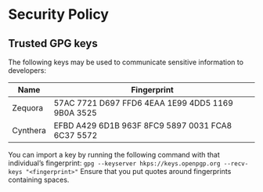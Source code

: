 # Security Policy

## Trusted GPG keys

The following keys may be used to communicate sensitive information to developers:

| Name | Fingerprint |
|------|-------------|
| Zequora | 57AC 7721 D697 FFD6 4EAA  1E99 4DD5 1169 9B0A 3525 |
| Cynthera | EFBD A429 6D1B 963F 8FC9  5897 0031 FCA8 6C37 5572 |

You can import a key by running the following command with that individual’s fingerprint: `gpg --keyserver hkps://keys.openpgp.org --recv-keys "<fingerprint>"` Ensure that you put quotes around fingerprints containing spaces.